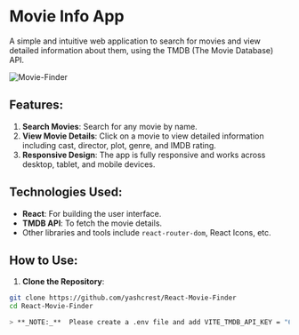 # Movie Info App

A simple and intuitive web application to search for movies and view detailed information about them, using the TMDB (The Movie Database) API.

![Movie-Finder](https://github.com/yashcrest/React-Movie-Finder/assets/79971012/a7abb99b-413c-46aa-b531-4189ca5889fa)


## Features:

1. **Search Movies**: Search for any movie by name.
2. **View Movie Details**: Click on a movie to view detailed information including cast, director, plot, genre, and IMDB rating.
3. **Responsive Design**: The app is fully responsive and works across desktop, tablet, and mobile devices.

## Technologies Used:

- **React**: For building the user interface.
- **TMDB API**: To fetch the movie details.
- Other libraries and tools include `react-router-dom`, React Icons, etc.

## How to Use:

1. **Clone the Repository**: 

```bash
git clone https://github.com/yashcrest/React-Movie-Finder
cd React-Movie-Finder

> **_NOTE:_**  Please create a .env file and add VITE_TMDB_API_KEY = "61ba334e8728a89f12e1c2f0efc08d79"

